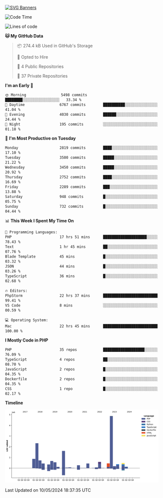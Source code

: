 [![SVG Banners](https://svg-banners.vercel.app/api?type=glitch&text1=Gere_Lajos%F0%9F%92%BB&width=800&height=400)](https://github.com/Akshay090/svg-banners)

<!--START_SECTION:waka-->
![Code Time](http://img.shields.io/badge/Code%20Time-1%2C610%20hrs%2048%20mins-blue)

![Lines of code](https://img.shields.io/badge/From%20Hello%20World%20I%27ve%20Written-15.4%20million%20lines%20of%20code-blue)

**🐱 My GitHub Data** 

> 📦 274.4 kB Used in GitHub's Storage 
 > 
> 💼 Opted to Hire
 > 
> 📜 4 Public Repositories 
 > 
> 🔑 37 Private Repositories 
 > 
**I'm an Early 🐤** 

```text
🌞 Morning                5498 commits        ████████░░░░░░░░░░░░░░░░░   33.34 % 
🌆 Daytime                6767 commits        ██████████░░░░░░░░░░░░░░░   41.04 % 
🌃 Evening                4030 commits        ██████░░░░░░░░░░░░░░░░░░░   24.44 % 
🌙 Night                  195 commits         ░░░░░░░░░░░░░░░░░░░░░░░░░   01.18 % 
```
📅 **I'm Most Productive on Tuesday** 

```text
Monday                   2819 commits        ████░░░░░░░░░░░░░░░░░░░░░   17.10 % 
Tuesday                  3500 commits        █████░░░░░░░░░░░░░░░░░░░░   21.22 % 
Wednesday                3450 commits        █████░░░░░░░░░░░░░░░░░░░░   20.92 % 
Thursday                 2752 commits        ████░░░░░░░░░░░░░░░░░░░░░   16.69 % 
Friday                   2289 commits        ███░░░░░░░░░░░░░░░░░░░░░░   13.88 % 
Saturday                 948 commits         █░░░░░░░░░░░░░░░░░░░░░░░░   05.75 % 
Sunday                   732 commits         █░░░░░░░░░░░░░░░░░░░░░░░░   04.44 % 
```


📊 **This Week I Spent My Time On** 

```text
💬 Programming Languages: 
PHP                      17 hrs 51 mins      ████████████████████░░░░░   78.43 % 
Text                     1 hr 45 mins        ██░░░░░░░░░░░░░░░░░░░░░░░   07.76 % 
Blade Template           45 mins             █░░░░░░░░░░░░░░░░░░░░░░░░   03.32 % 
JSON                     44 mins             █░░░░░░░░░░░░░░░░░░░░░░░░   03.26 % 
TypeScript               36 mins             █░░░░░░░░░░░░░░░░░░░░░░░░   02.68 % 

🔥 Editors: 
PhpStorm                 22 hrs 37 mins      █████████████████████████   99.41 % 
VS Code                  8 mins              ░░░░░░░░░░░░░░░░░░░░░░░░░   00.59 % 

💻 Operating System: 
Mac                      22 hrs 45 mins      █████████████████████████   100.00 % 
```

**I Mostly Code in PHP** 

```text
PHP                      35 repos            ███████████████████░░░░░░   76.09 % 
TypeScript               4 repos             ██░░░░░░░░░░░░░░░░░░░░░░░   08.70 % 
JavaScript               2 repos             █░░░░░░░░░░░░░░░░░░░░░░░░   04.35 % 
Dockerfile               2 repos             █░░░░░░░░░░░░░░░░░░░░░░░░   04.35 % 
CSS                      1 repo              █░░░░░░░░░░░░░░░░░░░░░░░░   02.17 % 
```



**Timeline**

![Lines of Code chart](https://raw.githubusercontent.com/gere-lajos/gere-lajos/main/assets/bar_graph.png)


 Last Updated on 10/05/2024 18:37:35 UTC
<!--END_SECTION:waka-->
